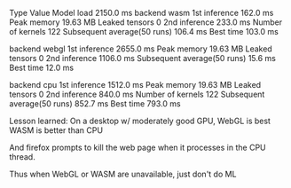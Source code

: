 Type 	Value
Model load	2150.0 ms
backend	wasm
1st inference	162.0 ms
Peak memory	19.63 MB
Leaked tensors	0
2nd inference	233.0 ms
Number of kernels	122
Subsequent average(50 runs)	106.4 ms
Best time	103.0 ms
	
backend	webgl
1st inference	2655.0 ms
Peak memory	19.63 MB
Leaked tensors	0
2nd inference	1106.0 ms
Subsequent average(50 runs)	15.6 ms
Best time	12.0 ms
	
backend	cpu
1st inference	1512.0 ms
Peak memory	19.63 MB
Leaked tensors	0
2nd inference	840.0 ms
Number of kernels	122
Subsequent average(50 runs)	852.7 ms
Best time	793.0 ms


Lesson learned:
On a desktop w/ moderately good GPU, WebGL is best
WASM is better than CPU

And firefox prompts to kill the web page when it processes in the CPU thread.

Thus when WebGL or WASM are unavailable, just don't do ML